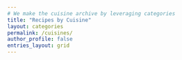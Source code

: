 ```yaml
---
# We make the cuisine archive by leveraging categories
title: "Recipes by Cuisine"
layout: categories
permalink: /cuisines/
author_profile: false
entries_layout: grid
---
```

